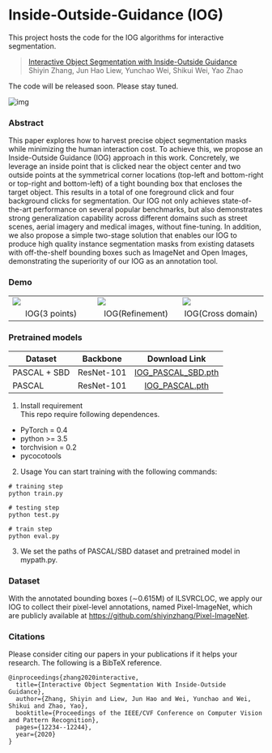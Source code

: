 # Inside-Outside-Guidance (IOG)
This project hosts the code for the IOG algorithms for interactive segmentation.
> [Interactive Object Segmentation with Inside-Outside Guidance](http://openaccess.thecvf.com/content_CVPR_2020/papers/Zhang_Interactive_Object_Segmentation_With_Inside-Outside_Guidance_CVPR_2020_paper.pdf)  
> Shiyin Zhang, Jun Hao Liew, Yunchao Wei, Shikui Wei, Yao Zhao  

The code will be released soon. Please stay tuned.

![img](https://github.com/shiyinzhang/Inside-Outside-Guidance/blob/master/ims/ims.png "img")

### Abstract
This paper explores how to harvest precise object segmentation masks while minimizing the human interaction cost. To achieve this, we propose an Inside-Outside Guidance (IOG) approach in this work. Concretely, we leverage an inside point that is clicked near the object center and two outside points at the symmetrical corner locations (top-left and bottom-right or top-right and bottom-left) of a tight bounding box that encloses the target object. This results in a total of one foreground click and four background clicks for segmentation. Our IOG not only achieves state-of-the-art performance on several popular benchmarks, but also demonstrates strong generalization capability across different domains such as street scenes, aerial imagery and medical images, without fine-tuning. In addition, we also propose a simple two-stage solution that enables our IOG to produce high quality instance segmentation masks from existing datasets with off-the-shelf bounding boxes such as ImageNet and Open Images, demonstrating the superiority of our IOG as an annotation tool.

### Demo

<table>
    <tr>
        <td width="30%">
	<img src="https://github.com/shiyinzhang/Inside-Outside-Guidance/blob/master/ims/IOG.gif"/>
        </td>   
        <td width="30%">
	<img src="https://github.com/shiyinzhang/Inside-Outside-Guidance/blob/master/ims/refinement.gif"/>
        </td>   
        <td width="30%">
	<img src="https://github.com/shiyinzhang/Inside-Outside-Guidance/blob/master/ims/cross_domain.gif"/>
        </td> 
    </tr>
    <tr>
        <td width="30%" align="center">
	IOG(3 points)
        </td>   
        <td width="30%" align="center">
	IOG(Refinement)
        </td>   
        <td width="30%" align="center">
	IOG(Cross domain)
        </td> 
    </tr>
</table>

### Pretrained models
| Dataset | Backbone |      Download Link        |
|---------|-------------|:-------------------------:|
|PASCAL + SBD  |  ResNet-101 |  [IOG_PASCAL_SBD.pth](https://drive.google.com/file/d/1Lm1hhMhhjjnNwO4Pf7SC6tXLayH2iH0l/view?usp=sharing)     |
|PASCAL |  ResNet-101   |  [IOG_PASCAL.pth](https://drive.google.com/file/d/1GLZIQlQ-3KUWaGTQ1g_InVcqesGfGcpW/view?usp=sharing)   |

1. Install requirement  
  This repo require following dependences.
  - PyTorch = 0.4
  - python >= 3.5
  - torchvision = 0.2
  - pycocotools
2. Usage
You can start training with the following commands:
```
# training step
python train.py

# testing step
python test.py

# train step
python eval.py
```
3. We set the paths of PASCAL/SBD dataset and pretrained model in mypath.py.

### Dataset
With the annotated bounding boxes (∼0.615M) of ILSVRCLOC, we apply our IOG to collect their pixel-level annotations, named Pixel-ImageNet, which are publicly available at https://github.com/shiyinzhang/Pixel-ImageNet.
### Citations
Please consider citing our papers in your publications if it helps your research. The following is a BibTeX reference.

    @inproceedings{zhang2020interactive,
      title={Interactive Object Segmentation With Inside-Outside Guidance},
      author={Zhang, Shiyin and Liew, Jun Hao and Wei, Yunchao and Wei, Shikui and Zhao, Yao},
      booktitle={Proceedings of the IEEE/CVF Conference on Computer Vision and Pattern Recognition},
      pages={12234--12244},
      year={2020}
    }

